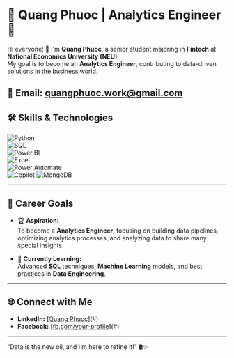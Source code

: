 # 🌟 Quang Phuoc | Analytics Engineer 🚀

Hi everyone! 👋 I'm **Quang Phuoc**, a senior student majoring in **Fintech** at **National Economics University (NEU)**.  
My goal is to become an **Analytics Engineer**, contributing to data-driven solutions in the business world.

📧 **Email:** quangphuoc.work@gmail.com
---

## 🛠️ Skills & Technologies
![Python](https://img.shields.io/badge/-Python-3776AB?style=flat-square&logo=python&logoColor=white)  
![SQL](https://img.shields.io/badge/-SQL-4479A1?style=flat-square&logo=postgresql&logoColor=white)  
![Power BI](https://img.shields.io/badge/-PowerBI-F2C811?style=flat-square&logo=powerbi&logoColor=black)  
![Excel](https://img.shields.io/badge/-Excel-217346?style=flat-square&logo=microsoft-excel&logoColor=white)  
![Power Automate](https://img.shields.io/badge/-Power%20Automate-0066FF?style=flat-square&logo=powerautomate&logoColor=white)  
![Copilot](https://img.shields.io/badge/-GitHub%20Copilot-4EA94B?style=flat-square&logo=github&logoColor=white)
![MongoDB](https://img.shields.io/badge/-MongoDB-47A248?style=flat-square&logo=mongodb&logoColor=white)  

---

## 🎯 Career Goals
- 🏆 **Aspiration:**  
  To become a **Analytics Engineer**, focusing on building data pipelines, optimizing analytics processes, and analyzing data to share many special insights.

- 🌱 **Currently Learning:**  
  Advanced **SQL** techniques, **Machine Learning** models, and best practices in **Data Engineering**.

---

## 🌐 Connect with Me  
- **LinkedIn:** [[Quang Phuoc](https://www.linkedin.com/in/quangphuoc2509/)](#)  
- **Facebook:** [[fb.com/your-profile](https://www.facebook.com/quangphuoc25t9/)](#)  

---

“Data is the new oil, and I’m here to refine it!” 🛢️✨
